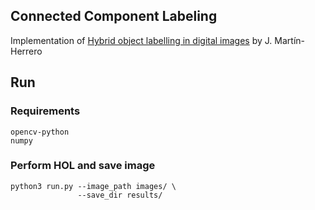 ## Connected Component Labeling
Implementation of [Hybrid object labelling in digital images](https://link.springer.com/article/10.1007/s00138-006-0041-3) by J. Martín-Herrero
## Run
### Requirements
```[bash]
opencv-python
numpy
```

### Perform HOL and save image
```[bash]
python3 run.py --image_path images/ \
               --save_dir results/
```
